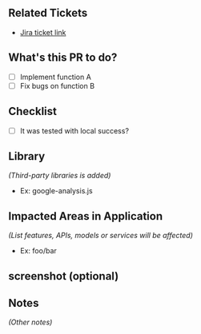 ## Related Tickets
- [Jira ticket link](https://bidv-vn.atlassian.net/jira/software/c/projects/SMAR/boards/29)

## What's this PR to do?
- [ ] Implement function A
- [ ] Fix bugs on function B

## Checklist
- [ ] It was tested with local success?

## Library
*(Third-party libraries is added)*
- Ex: google-analysis.js

## Impacted Areas in Application
*(List features, APIs, models or services will be affected)*
- Ex: foo/bar

## screenshot (optional)

## Notes
*(Other notes)*
